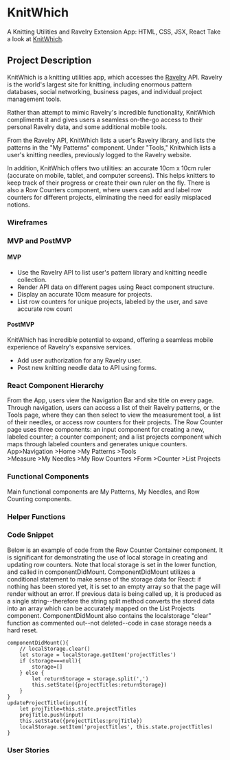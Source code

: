 # KnitWhich
A Knitting Utilities and Ravelry Extension App: HTML, CSS, JSX, React
Take a look at [KnitWhich](https://knitwhich-app.herokuapp.com/).

## Project Description
KnitWhich is a knitting utilities app, which accesses the [Ravelry](https://ravelry.com) API. Ravelry is the world's largest site for knitting, including enormous pattern databases, social networking, business pages, and individual project management tools. 

Rather than attempt to mimic Ravelry's incredible functionality, KnitWhich compliments it and gives users a seamless on-the-go access to their personal Ravelry data, and some additional mobile tools.

From the Ravelry API, KnitWhich lists a user's Ravelry library, and lists the patterns in the "My Patterns" component. Under "Tools," Knitwhich lists a user's knitting needles, previously logged to the Ravelry website.

In addition, KnitWhich offers two utilities: an accurate 10cm x 10cm ruler (accurate on mobile, tablet, and computer screens). This helps knitters to keep track of their progress or create their own ruler on the fly. There is also a Row Counters component, where users can add and label row counters for different projects, eliminating the need for easily misplaced notions.

### Wireframes

### MVP and PostMVP
#### MVP 
- Use the Ravelry API to list user's pattern library and knitting needle collection.
- Render API data on different pages using React component structure.
- Display an accurate 10cm measure for projects.
- List row counters for unique projects, labeled by the user, and save accurate row count

#### PostMVP
KnitWhich has incredible potential to expand, offering a seamless mobile experience of Ravelry's expansive services. 
- Add user authorization for any Ravelry user.
- Post new knitting needle data to API using forms. 

### React Component Hierarchy
From the App, users view the Navigation Bar and site title on every page. Through navigation, users can access a list of their Ravelry patterns, or the Tools page, where they can then select to view the measurement tool, a list of their needles, or access row counters for their projects. The Row Counter page uses three components: an input component for creating a new, labeled counter; a counter component; and a list projects component which maps through labeled counters and generates unique counters.
App>Navigation
        >Home
        >My Patterns
        >Tools  
            >Measure
            >My Needles
            >My Row Counters
                >Form
                >Counter
                >List Projects

### Functional Components
Main functional components are My Patterns, My Needles, and Row Counting components.

### Helper Functions

### Code Snippet
Below is an example of code from the Row Counter Container component. It is significant for demonstrating the use of local storage in creating and updating row counters. Note that local storage is set in the lower function, and called in componentDidMount. ComponentDidMount utilizes a conditional statement to make sense of the storage data for React: if nothing has been stored yet, it is set to an empty array so that the page will render without an error. If previous data is being called up, it is produced as a single string--therefore the string split method converts the stored data into an array which can be accurately mapped on the List Projects component. ComponentDidMount also contains the localstorage "clear" function as commented out--not deleted--code in case storage needs a hard reset. 

    componentDidMount(){
        // localStorage.clear()
        let storage = localStorage.getItem('projectTitles')
        if (storage===null){
            storage=[]
        } else {
            let returnStorage = storage.split(',')
            this.setState({projectTitles:returnStorage})
        }
    }
    updateProjectTitle(input){
        let projTitle=this.state.projectTitles
        projTitle.push(input)
        this.setState({projectTitles:projTitle})
        localStorage.setItem('projectTitles', this.state.projectTitles)
    }

### User Stories